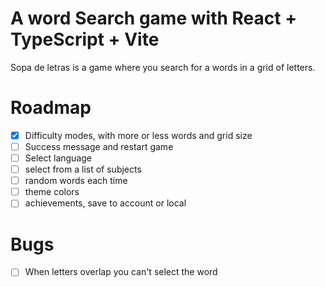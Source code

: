 # A word Search game with React + TypeScript + Vite

Sopa de letras is a game where you search for a words in a grid of letters.

# Roadmap
- [x] Difficulty modes, with more or less words and grid size
- [ ] Success message and restart game
- [ ] Select language
- [ ] select from a list of subjects
- [ ] random words each time
- [ ] theme colors
- [ ] achievements, save to account or local

# Bugs
- [ ] When letters overlap you can't select the word
